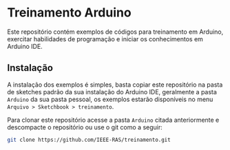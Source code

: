 # Treinamento Arduino

Este repositório contém exemplos de códigos para treinamento em Arduino, exercitar habilidades de programação e iniciar os conhecimentos em Arduino IDE.

## Instalação

A instalação dos exemplos é simples, basta copiar este repositório na pasta de sketches padrão da sua instalação do Arduino IDE, geralmente a pasta `Arduino` da sua pasta pessoal, os exemplos estarão disponíveis no menu `Arquivo > Sketchbook > treinamento`.

Para clonar este repositório acesse a pasta `Arduino` citada anteriormente e descompacte o repositório ou use o git como a seguir:

```bash
git clone https://github.com/IEEE-RAS/treinamento.git
```